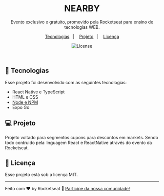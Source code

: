 <h1 align="center"> NEARBY </h1>

<p align="center">
Evento exclusivo e gratuito, promovido pela Rocketseat para ensino de tecnologias WEB.
</p>

<p align="center">
  <a href="#-tecnologias">Tecnologias</a>&nbsp;&nbsp;&nbsp;|&nbsp;&nbsp;&nbsp;
  <a href="#-projeto">Projeto</a>&nbsp;&nbsp;&nbsp;|&nbsp;&nbsp;&nbsp;
  <a href="#memo-licença">Licença</a>
</p>

<p align="center">
  <img alt="License" src="https://global-uploads.webflow.com/61d83a2ebb0ae01ab96e841a/6351c63edd508b15cad4cba4_OG-nlw-copa.jpg">
</p>

<br>

## 🚀 Tecnologias

Esse projeto foi desenvolvido com as seguintes tecnologias:

- React Native e TypeScript
- HTML e CSS
- [Node e NPM](https://nodejs.org/)
- Expo Go

## 💻 Projeto

Projeto voltado para segmentos cupons para descontos em markets. Sendo todo contruido pela linguagem React e ReactNative através do evento da Rocketseat.


## :memo: Licença

Esse projeto está sob a licença MIT.

---

Feito com ♥ by Rocketseat :wave: [Participe da nossa comunidade!](https://discord.gg/rocketseat)
